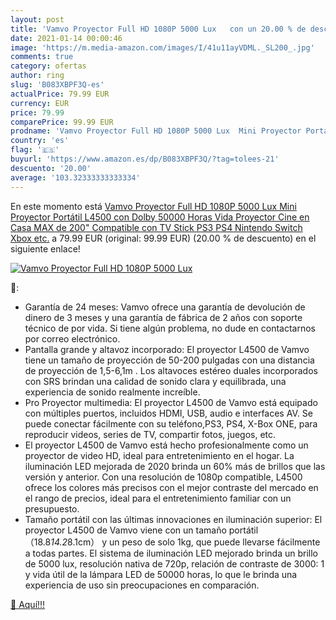 ```yaml
---
layout: post
title: 'Vamvo Proyector Full HD 1080P 5000 Lux   con un 20.00 % de descuento'
date: 2021-01-14 00:00:46
image: 'https://m.media-amazon.com/images/I/41u11ayVDML._SL200_.jpg'
comments: true
category: ofertas
author: ring
slug: 'B083XBPF3Q-es'
actualPrice: 79.99 EUR
currency: EUR
price: 79.99
comparePrice: 99.99 EUR
prodname: 'Vamvo Proyector Full HD 1080P 5000 Lux  Mini Proyector Portátil L4500 con Dolby  50000 Horas Vida  Proyector Cine en Casa MAX de 200" Compatible con TV Stick  PS3  PS4  Nintendo Switch  Xbox etc.'
country: 'es'
flag: '🇪🇸'
buyurl: 'https://www.amazon.es/dp/B083XBPF3Q/?tag=tolees-21'
descuento: '20.00'
average: '103.32333333333334'
---
```


En este momento está [Vamvo Proyector Full HD 1080P 5000 Lux  Mini Proyector Portátil L4500 con Dolby  50000 Horas Vida  Proyector Cine en Casa MAX de 200" Compatible con TV Stick  PS3  PS4  Nintendo Switch  Xbox etc.](https://www.amazon.es/dp/B083XBPF3Q/?tag=tolees-21) a 79.99 EUR (original: 99.99 EUR) (20.00 %  de descuento) en el siguiente enlace!

[![Vamvo Proyector Full HD 1080P 5000 Lux  ](https://m.media-amazon.com/images/I/41u11ayVDML._SL200_.jpg)](https://www.amazon.es/dp/B083XBPF3Q/?tag=tolees-21)

🔎:

- Garantía de 24 meses: Vamvo ofrece una garantía de devolución de dinero de 3 meses y una garantía de fábrica de 2 años con soporte técnico de por vida. Si tiene algún problema, no dude en contactarnos por correo electrónico.
- Pantalla grande y altavoz incorporado: El proyector L4500 de Vamvo tiene un tamaño de proyección de 50-200 pulgadas con una distancia de proyección de 1,5-6,1m . Los altavoces estéreo duales incorporados con SRS brindan una calidad de sonido clara y equilibrada, una experiencia de sonido realmente increíble.
- Pro Proyector multimedia: El proyector L4500 de Vamvo está equipado con múltiples puertos, incluidos HDMI, USB, audio e interfaces AV. Se puede conectar fácilmente con su teléfono,PS3, PS4, X-Box ONE, para reproducir videos, series de TV, compartir fotos, juegos, etc.
- El proyector L4500 de Vamvo está hecho profesionalmente como un proyector de video HD, ideal para entretenimiento en el hogar. La iluminación LED mejorada de 2020 brinda un 60% más de brillos que las versión y anterior. Con una resolución de 1080p compatible, L4500 ofrece los colores más precisos con el mejor contraste del mercado en el rango de precios, ideal para el entretenimiento familiar con un presupuesto.
- Tamaño portátil con las últimas innovaciones en iluminación superior: El proyector L4500 de Vamvo viene con un tamaño portátil （18.8*14.2*8.1cm） y un peso de solo 1kg, que puede llevarse fácilmente a todas partes. El sistema de iluminación LED mejorado brinda un brillo de 5000 lux, resolución nativa de 720p, relación de contraste de 3000: 1 y vida útil de la lámpara LED de 50000 horas, lo que le brinda una experiencia de uso sin preocupaciones en comparación.

[🛒 Aquí!!!](https://www.amazon.es/dp/B083XBPF3Q/?tag=tolees-21)
